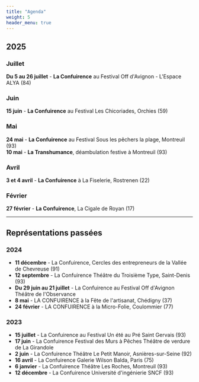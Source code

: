 ```yaml
---
title: "Agenda"
weight: 5
header_menu: true
---
```


## 2025

### Juillet
**Du 5 au 26 juillet** - **La Confuirence** au Festival Off d'Avignon - L'Espace ALYA (84)

### Juin
**15 juin** - **La Confuirence** au Festival Les Chicoriades, Orchies (59)

### Mai
**24 mai** - **La Confuirence** au Festival Sous les pêchers la plage, Montreuil (93)  
**10 mai** - **La Transhumance**, déambulation festive à Montreuil (93)

### Avril
**3 et 4 avril** - **La Confuirence** à La Fiselerie, Rostrenen (22)

### Février
**27 février** - **La Confuirence**, La Cigale de Royan (17)

---

## Représentations passées

### 2024
- **11 décembre** - La Confuirence, Cercles des entrepreneurs de la Vallée de Chevreuse (91)
- **12 septembre** - La Confuirence Théâtre du Troisième Type, Saint-Denis (93)
- **Du 29 juin au 21 juillet** - La Confuirence au Festival Off d'Avignon Théâtre de l'Observance
- **8 mai** - LA CONFUIRENCE à la Fête de l'artisanat, Chédigny (37)
- **24 février** - LA CONFUIRENCE à la Micro-Folie, Coulommier (77)

### 2023
- **15 juillet** - La Confuirence au Festival Un été au Pré Saint Gervais (93)
- **17 juin** - La Confuirence Festival des Murs à Pêches Théâtre de verdure de La Girandole
- **2 juin** - La Confuirence Théâtre Le Petit Manoir, Asnières-sur-Seine (92)
- **16 avril** - La Confuirence Galerie Wilson Balda, Paris (75)
- **6 janvier** - La Confuirence Théâtre Les Roches, Montreuil (93)
- **12 décembre** - La Confuirence Université d'ingénierie SNCF (93)